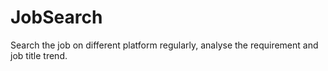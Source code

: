 # JobSearch
Search the job on different platform regularly, analyse the requirement and job title trend. 

